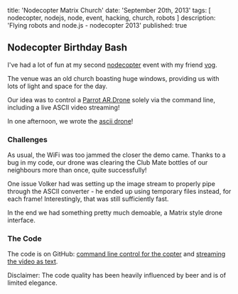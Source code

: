 title: 'Nodecopter Matrix Church'
date: 'September 20th, 2013'
tags: [ nodecopter, nodejs, node, event, hacking, church, robots ]
description: 'Flying robots and node.js - nodecopter 2013'
published: true


## Nodecopter Birthday Bash

I've had a lot of fun at my second 
<a href="http://www.nodecopter.com/2013/berlin/sept-13">nodecopter</a> event with my friend
<a href="https://njh.eu">vog</a>.

The venue was an old church boasting huge windows,
providing us with lots of light and space for the day.

Our idea was to control a <a href="http://ardrone2.parrot.com">Parrot AR.Drone</a>
solely via the command line, including a live ASCII video streaming!

In one afternoon, we wrote the <a
href="https://github.com/vog/drone-asciiview">ascii drone</a>!

### Challenges

As usual, the WiFi was too jammed the closer the demo came.
Thanks to a bug in my code,
our drone was clearing the Club Mate bottles of our neighbours
more than once, quite successfully!

One issue Volker had was setting up the image stream to properly
pipe through the ASCII converter - he ended up using temporary files instead,
for each frame!  Interestingly, that was still sufficiently fast.

In the end we had something pretty much demoable,
a Matrix style drone interface.


### The Code

The code is on GitHub:
<a href="http://github.com/strathausen/drone-commander">command line control for the copter</a>
and
<a href="http://github.com/strathausen/drone-asciiview">streaming the video as text</a>.
<a href="https://github.com/vog/drone-asciiview"> </a>

Disclaimer: The code quality has been heavily influenced by beer and is of limited elegance.

